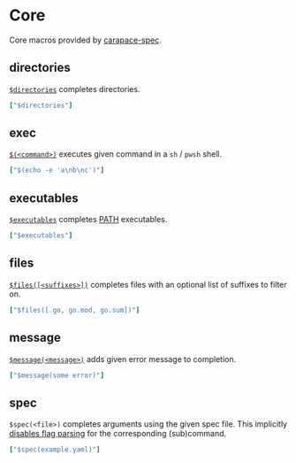 # Core

Core macros provided by [carapace-spec](https://github.com/carapace-sh/carapace-spec).

## directories

[`$directories`](https://carapace-sh.githbub.io/carapace/carapace/defaultActions/actionDirectories.html) completes directories.
```yaml
["$directories"]
```

## exec

[`$(<command>)`](https://carapace-sh.githbub.io/carapace/carapace/defaultActions/actionExecCommand.html) executes given command in a `sh` / `pwsh` shell.

```yaml
["$(echo -e 'a\nb\nc')"]
```

## executables

[`$executables`](https://carapace-sh.githbub.io/carapace/carapace/defaultActions/actionExecutables.html) completes [PATH] executables.

```yaml
["$executables"]
```

## files

[`$files([<suffixes>])`](https://carapace-sh.githbub.io/carapace/carapace/defaultActions/actionFiles.html) completes files with an optional list of suffixes to filter on.

```yaml
["$files([.go, go.mod, go.sum])"]
```

## message

[`$message(<message>)`](https://carapace-sh.githbub.io/carapace/carapace/defaultActions/actionMessage.html) adds given error message to completion.

```yaml
["$message(some error)"]
```

## spec

`$spec(<file>)` completes arguments using the given spec file.
This implicitly [disables flag parsing](https://pkg.go.dev/github.com/spf13/cobra#Command) for the corresponding (sub)command.

```yaml
["$spec(example.yaml)"]
```

[PATH]:https://en.wikipedia.org/wiki/PATH_(variable)

